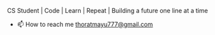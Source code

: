 CS Student | Code | Learn | Repeat | Building a future one line at a time 
- 📫 How to reach me thoratmayu777@gmail.com

<!---
mayur74/mayur74 is a ✨ special ✨ repository because its `README.md` (this file) appears on your GitHub profile.
You can click the Preview link to take a look at your changes.
--->
